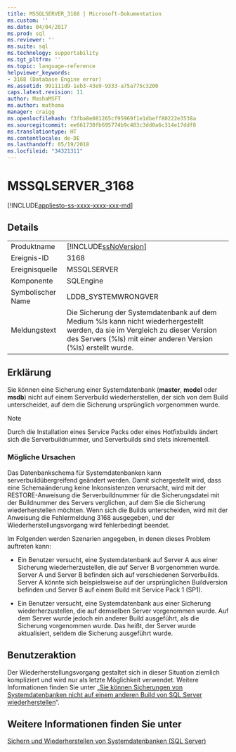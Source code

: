 ```yaml
---
title: MSSQLSERVER_3168 | Microsoft-Dokumentation
ms.custom: ''
ms.date: 04/04/2017
ms.prod: sql
ms.reviewer: ''
ms.suite: sql
ms.technology: supportability
ms.tgt_pltfrm: ''
ms.topic: language-reference
helpviewer_keywords:
- 3168 (Database Engine error)
ms.assetid: 991111d9-1eb3-43e9-9333-a75a775c3200
caps.latest.revision: 11
author: MashaMSFT
ms.author: mathoma
manager: craigg
ms.openlocfilehash: f3fba8e081265cf95969f1e1dbeff80222e3538a
ms.sourcegitcommit: ee661730fb695774b9c483c3dd0a6c314e17ddf8
ms.translationtype: HT
ms.contentlocale: de-DE
ms.lasthandoff: 05/19/2018
ms.locfileid: "34321311"
---
```

# <a name="mssqlserver3168"></a>MSSQLSERVER_3168
[!INCLUDE[appliesto-ss-xxxx-xxxx-xxx-md](../../includes/appliesto-ss-xxxx-xxxx-xxx-md.md)]
  
## <a name="details"></a>Details  
  
|||  
|-|-|  
|Produktname|[!INCLUDE[ssNoVersion](../../includes/ssnoversion-md.md)]|  
|Ereignis-ID|3168|  
|Ereignisquelle|MSSQLSERVER|  
|Komponente|SQLEngine|  
|Symbolischer Name|LDDB_SYSTEMWRONGVER|  
|Meldungstext|Die Sicherung der Systemdatenbank auf dem Medium %ls kann nicht wiederhergestellt werden, da sie im Vergleich zu dieser Version des Servers (%ls) mit einer anderen Version (%ls) erstellt wurde.|  
  
## <a name="explanation"></a>Erklärung  
Sie können eine Sicherung einer Systemdatenbank (**master**, **model** oder **msdb**) nicht auf einem Serverbuild wiederherstellen, der sich von dem Build unterscheidet, auf dem die Sicherung ursprünglich vorgenommen wurde.  
  
> [!NOTE]  
> Durch die Installation eines Service Packs oder eines Hotfixbuilds ändert sich die Serverbuildnummer, und Serverbuilds sind stets inkrementell.  
  
### <a name="possible-causes"></a>Mögliche Ursachen  
Das Datenbankschema für Systemdatenbanken kann serverbuildübergreifend geändert werden. Damit sichergestellt wird, dass eine Schemaänderung keine Inkonsistenzen verursacht, wird mit der RESTORE-Anweisung die Serverbuildnummer für die Sicherungsdatei mit der Buildnummer des Servers verglichen, auf dem Sie die Sicherung wiederherstellen möchten. Wenn sich die Builds unterscheiden, wird mit der Anweisung die Fehlermeldung 3168 ausgegeben, und der Wiederherstellungsvorgang wird fehlerbedingt beendet.  
  
Im Folgenden werden Szenarien angegeben, in denen dieses Problem auftreten kann:  
  
-   Ein Benutzer versucht, eine Systemdatenbank auf Server A aus einer Sicherung wiederherzustellen, die auf Server B vorgenommen wurde. Server A und Server B befinden sich auf verschiedenen Serverbuilds. Server A könnte sich beispielsweise auf der ursprünglichen Buildversion befinden und Server B auf einem Build mit Service Pack 1 (SP1).  
  
-   Ein Benutzer versucht, eine Systemdatenbank aus einer Sicherung wiederherzustellen, die auf demselben Server vorgenommen wurde. Auf dem Server wurde jedoch ein anderer Build ausgeführt, als die Sicherung vorgenommen wurde. Das heißt, der Server wurde aktualisiert, seitdem die Sicherung ausgeführt wurde.  
  
## <a name="user-action"></a>Benutzeraktion  
Der Wiederherstellungsvorgang gestaltet sich in dieser Situation ziemlich kompliziert und wird nur als letzte Möglichkeit verwendet. Weitere Informationen finden Sie unter „[Sie können Sicherungen von Systemdatenbanken nicht auf einem anderen Build von SQL Server wiederherstellen](http://support.microsoft.com/kb/264474)“.  
  
## <a name="see-also"></a>Weitere Informationen finden Sie unter  
[Sichern und Wiederherstellen von Systemdatenbanken &#40;SQL Server&#41;](~/relational-databases/backup-restore/back-up-the-transaction-log-when-the-database-is-damaged-sql-server.md)  
  
